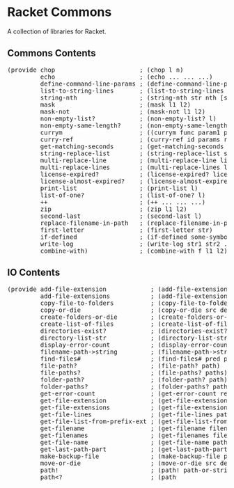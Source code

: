 # Racket Commons

A collection of libraries for Racket.

## Commons Contents

<pre>
(provide chop                       ; (chop l n)
         echo                       ; (echo ... ... ...)
         define-command-line-params ; (define-command-line-params appname param1 ...)
         list-to-string-lines       ; (list-to-string-lines l)
         string-nth                 ; (string-nth str nth [sep #px"\\s+"])
         mask                       ; (mask l1 l2)
         mask-not                   ; (mask-not l1 l2)
         non-empty-list?            ; (non-empty-list? l)
         non-empty-same-length?     ; (non-empty-same-length? l1 l2 l3 ...)
         currym                     ; ((currym func param1 param3) param2) (func param1 param2 param3)
         curry-ref                  ; (curry-ref id params ref)
         get-matching-seconds       ; (get-matching-seconds lst key)
         string-replace-list        ; (string-replace-list source pattern-list destination)
         multi-replace-line         ; (multi-replace-line line source-list destination)
         multi-replace-lines        ; (multi-replace-lines lines source-list destination)
         license-expired?           ; (license-expired? license-year)
         license-almost-expired?    ; (license-almost-expired? license-month)
         print-list                 ; (print-list l)
         list-of-one?               ; (list-of-one? l)
         ++                         ; (++ ... ... ...)
         zip                        ; (zip l1 l2)
         second-last                ; (second-last l)
         replace-filename-in-path   ; (replace-filename-in-path full-path new-filename)
         first-letter               ; (first-letter str)
         if-defined                 ; (if-defined some-symbol 'defined 'not defined)
         write-log                  ; (write-log str1 str2 ...)
         combine-with)              ; (combine-with f l1 l2)
</pre>

## IO Contents

<pre>
(provide add-file-extension            ; (add-file-extension filename extension)
         add-file-extensions           ; (add-file-extensions filenames extension)
         copy-file-to-folders          ; (copy-file-to-folders source-path destination-list overwrite?)
         copy-or-die                   ; (copy-or-die src dest)
         create-folders-or-die         ; (create-folders-or-die paths)
         create-list-of-files          ; (create-list-of-files filenames content)
         directories-exist?            ; (directories-exist? list-of-dirs)
         directory-list-str            ; (directory-list-str path)
         display-error-count           ; (display-error-count result msg)
         filename-path->string         ; (filename-path->string filename-path)
         find-files#                   ; (find-files# pred path)
         file-path?                    ; (file-path? path)
         file-paths?                   ; (file-paths? paths)
         folder-path?                  ; (folder-path? path)
         folder-paths?                 ; (folder-paths? paths)
         get-error-count               ; (get-error-count result msg)
         get-file-extension            ; (get-file-extension filename-path)
         get-file-extensions           ; (get-file-extensions filenames)
         get-file-lines                ; (get-file-lines path)
         get-file-list-from-prefix-ext ; (get-file-list-from-prefix-ext path prefix extension)
         get-filename                  ; (get-filename filename-w-ext)
         get-filenames                 ; (get-filenames filenames-w-ext)
         get-file-name                 ; (get-file-name path)
         get-last-path-part            ; (get-last-path-part path)
         make-backup-file              ; (make-backup-file path)
         move-or-die                   ; (move-or-die src dest)
         path!                         ; (path! path-or-string)
         path&lt?                        ; (path<? p1 p2)
         process-text-files            ; (process-text-files process file-list)
         replace-filename-in-path      ; (replace-filename-in-path full-path new-filename)
         run-if-not-exists             ; (run-if-not-exists list-of-files operation)
         sort-paths                    ; (sort-paths paths)
         write-file-lines)             ; (write-file-lines lines path)
</pre>
